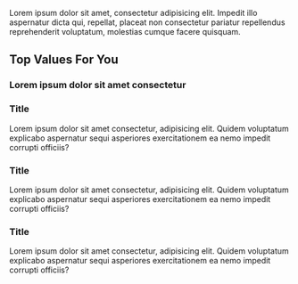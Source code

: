 <!-- ---
title: Modify this Blog Title
side-blog-title: Title
content: Lorem ipsum dolor sit amet consectetur adipisicing elit. Soluta beatae, nam laboriosam voluptatum perspiciatis impedit esse quas molestiae cupiditate voluptatem iste quasi dolor.
--- -->
Lorem ipsum dolor sit amet, consectetur adipisicing elit. Impedit illo aspernatur dicta qui, repellat, placeat non consectetur pariatur repellendus reprehenderit voluptatum, molestias cumque facere quisquam.

## Top Values For You
### Lorem ipsum dolor sit amet consectetur

### Title
Lorem ipsum dolor sit amet consectetur, adipisicing elit. Quidem voluptatum explicabo aspernatur sequi asperiores exercitationem ea nemo impedit corrupti officiis?

### Title
Lorem ipsum dolor sit amet consectetur, adipisicing elit. Quidem voluptatum explicabo aspernatur sequi asperiores exercitationem ea nemo impedit corrupti officiis?

### Title
Lorem ipsum dolor sit amet consectetur, adipisicing elit. Quidem voluptatum explicabo aspernatur sequi asperiores exercitationem ea nemo impedit corrupti officiis?